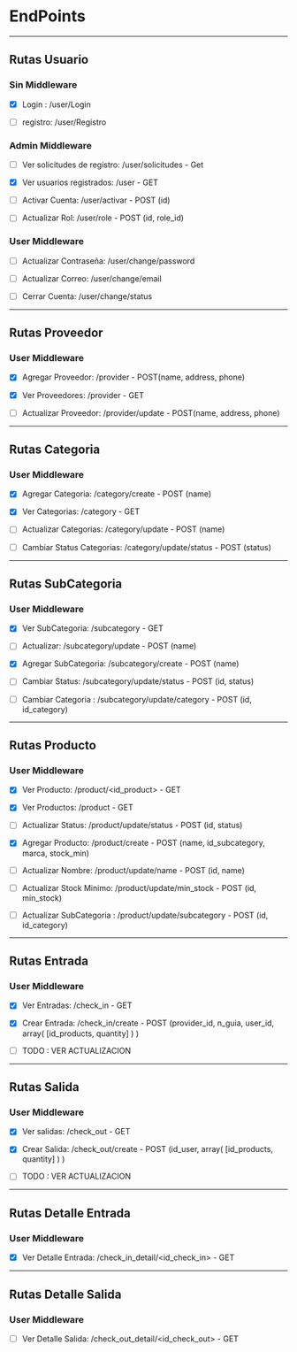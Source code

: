 # EndPoints

---
## Rutas Usuario
### Sin Middleware
- [x] Login :   /user/Login

- [ ] registro: /user/Registro

### Admin Middleware
- [ ] Ver solicitudes de registro: /user/solicitudes  - Get
- [x] Ver usuarios registrados: /user - GET

- [ ] Activar Cuenta: /user/activar - POST (id)
- [ ] Actualizar Rol: /user/role - POST (id, role_id)

### User Middleware
- [ ] Actualizar Contraseña: /user/change/password

- [ ] Actualizar Correo: /user/change/email
- [ ] Cerrar Cuenta: /user/change/status
---
## Rutas Proveedor
### User Middleware
- [x] Agregar Proveedor: /provider - POST(name, address, phone)

- [x] Ver Proveedores: /provider - GET
- [ ] Actualizar Proveedor: /provider/update - POST(name, address, phone)
---
## Rutas Categoria
### User Middleware
- [x] Agregar Categoria: /category/create - POST (name)

- [x] Ver Categorias: /category - GET
- [ ] Actualizar Categorias: /category/update - POST (name)
- [ ] Cambiar Status Categorias: /category/update/status - POST (status)
---
## Rutas SubCategoria
### User Middleware
- [x] Ver SubCategoria: /subcategory - GET

- [ ] Actualizar: /subcategory/update - POST (name)
- [x] Agregar SubCategoria: /subcategory/create - POST (name)
- [ ] Cambiar Status: /subcategory/update/status - POST (id, status)
- [ ] Cambiar Categoria : /subcategory/update/category - POST (id, id_category)
---
## Rutas Producto
### User Middleware
 - [x] Ver Producto: /product/<id_product> - GET

 - [x] Ver Productos: /product - GET
 - [ ] Actualizar Status: /product/update/status - POST (id, status)
 - [x] Agregar Producto: /product/create - POST (name, id_subcategory, marca, stock_min)
 - [ ] Actualizar Nombre:  /product/update/name - POST (id, name)
 - [ ] Actualizar Stock Minimo: /product/update/min_stock - POST (id, min_stock)
 - [ ] Actualizar SubCategoria : /product/update/subcategory - POST (id, id_category)
---
## Rutas Entrada
### User Middleware
- [x] Ver Entradas: /check_in - GET

- [x] Crear Entrada: /check_in/create - POST (provider_id, n_guia, user_id,  array( [id_products, quantity] ) )
- [ ] TODO : VER ACTUALIZACION
---
## Rutas Salida
### User Middleware
- [x] Ver salidas: /check_out - GET

- [x] Crear Salida: /check_out/create - POST (id_user,  array( [id_products, quantity] ) )
- [ ] TODO : VER ACTUALIZACION
---
## Rutas Detalle Entrada
### User Middleware
- [x] Ver Detalle Entrada: /check_in_detail/<id_check_in> - GET

---
## Rutas Detalle Salida
### User Middleware
- [ ] Ver Detalle Salida: /check_out_detail/<id_check_out> - GET


